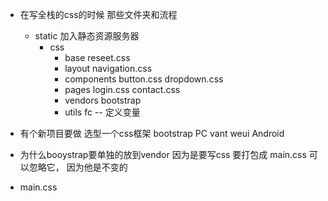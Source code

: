 - 在写全栈的css的时候 那些文件夹和流程
  - static 加入静态资源服务器
    - css
      - base
        reseet.css
      - layout
        navigation.css
      - components
        button.css
        dropdown.css 
      - pages
        login.css
        contact.css
      - vendors
        bootstrap
      - utils
        fc
        -- 定义变量

- 有个新项目要做
  选型一个css框架 bootstrap PC
  vant weui Android

- 为什么booystrap要单独的放到vendor
  因为是要写css 要打包成 main.css 可以忽略它， 因为他是不变的

- main.css
